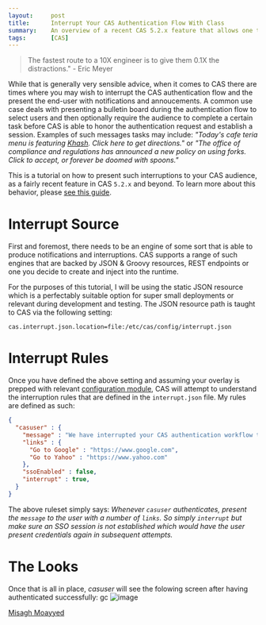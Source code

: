 ```yaml
---
layout:     post
title:      Interrupt Your CAS Authentication Flow With Class
summary:    An overview of a recent CAS 5.2.x feature that allows one to interrupt the authentication flow with notifications and advertisements, dictating how CAS should treat the authenticated session with of course kindness and understanding.
tags:       [CAS]
---
```


> The fastest route to a 10X engineer is to give them 0.1X the distractions." - Eric Meyer

While that is generally very sensible advice, when it comes to CAS there are times where you may wish to interrupt the CAS authentication flow and the present the end-user with notifications and annoucements. A common use case deals with presenting a bulletin board during the authentication flow to select users and then optionally require the audience to complete a certain task before CAS is able to honor the authentication request and establish a session. Examples of such messages tasks may include: _"Today's cafe teria menu is featuring <a href="https://www.wikiwand.com/en/Khash_(dish)">Khash</a>. Click here to get directions."_ or _"The office of compliance and regulations has announced a new policy on using forks. Click to accept, or forever be doomed with spoons."_

This is a tutorial on how to present such interruptions to your CAS audience, as a fairly recent feature in CAS `5.2.x` and beyond. To learn more about this behavior, please [see this guide](https://apereo.github.io/cas/development/installation/Webflow-Customization-Interrupt.html).

# Interrupt Source

First and foremost, there needs to be an engine of some sort that is able to produce notifications and interruptions. CAS supports a range of such engines that are backed by JSON & Groovy resources, REST endpoints or one you decide to create and inject into the runtime. 

For the purposes of this tutorial, I will be using the static JSON resource which is a perfectably suitable option for super small deployments or relevant during development and testing. The JSON resource path is taught to CAS via the following setting:

```properties
cas.interrupt.json.location=file:/etc/cas/config/interrupt.json
```

# Interrupt Rules

Once you have defined the above setting and assuming your overlay is prepped with relevant [configuration module](https://apereo.github.io/cas/development/installation/Webflow-Customization-Interrupt.html), CAS will attempt to understand the interruption rules that are defined in the `interrupt.json` file. My rules are defined as such:

```json
{
  "casuser" : {
    "message" : "We have interrupted your CAS authentication workflow to bring you the following information. Select one of the links below to go somewhere and do something fun and then come back to continue with <strong>CAS</strong>.",
    "links" : {
      "Go to Google" : "https://www.google.com",
      "Go to Yahoo" : "https://www.yahoo.com"
    },
    "ssoEnabled" : false,
    "interrupt" : true,
  }
}
```

The above ruleset simply says: _Whenever <code>casuser</code> authenticates, present the `message` to the user with a number of `links`. So simply `interrupt` but make sure an SSO session is not established which would have the user present credentials again in subsequent attempts._

# The Looks

Once that is all in place, _casuser_ will see the folowing screen after having authenticated successfully:
gc 
![image](https://user-images.githubusercontent.com/1205228/29816821-eb5a597a-8cca-11e7-8ee8-f5433b01f90d.png)


[Misagh Moayyed](https://twitter.com/misagh84)